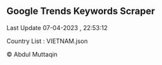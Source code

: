 

## Google Trends Keywords Scraper 
 
Last Update 07-04-2023 , 22:53:12

Country List :
VIETNAM.json



© Abdul Muttaqin 
